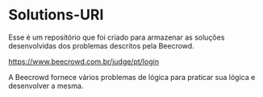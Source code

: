 # Solutions-URI

Esse é um repositório que foi criado para armazenar as soluções desenvolvidas dos problemas descritos pela Beecrowd.

https://www.beecrowd.com.br/judge/pt/login

A Beecrowd fornece vários problemas de lógica para praticar sua lógica e desenvolver a mesma.
